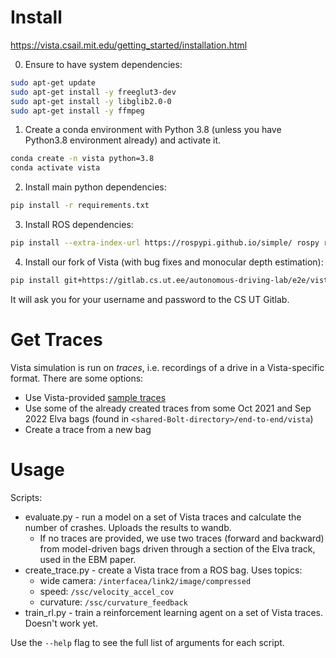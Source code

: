 # Install

https://vista.csail.mit.edu/getting_started/installation.html
<!-- TODO: replace with move custom vista repo to gitlab -->

0. Ensure to have system dependencies:

```bash
sudo apt-get update
sudo apt-get install -y freeglut3-dev
sudo apt-get install -y libglib2.0-0
sudo apt-get install -y ffmpeg
```

1. Create a conda environment with Python 3.8 (unless you have Python3.8 environment already) and activate it.

```bash
conda create -n vista python=3.8
conda activate vista
```

2. Install main python dependencies:

```bash
pip install -r requirements.txt
```

3. Install ROS dependencies:

```bash
pip install --extra-index-url https://rospypi.github.io/simple/ rospy rosbag roslz4 cv-bridge
```

4. Install our fork of Vista (with bug fixes and monocular depth estimation):
```bash
pip install git+https://gitlab.cs.ut.ee/autonomous-driving-lab/e2e/vista.git
```

It will ask you for your username and password to the CS UT Gitlab.

# Get Traces

Vista simulation is run on *traces*, i.e. recordings of a drive in a Vista-specific format. There are some options:

- Use Vista-provided [sample traces](https://www.dropbox.com/s/62pao4mipyzk3xu/vista_traces.zip?dl=1)
- Use some of the already created traces from some Oct 2021 and Sep 2022 Elva bags (found in `<shared-Bolt-directory>/end-to-end/vista`)
- Create a trace from a new bag

# Usage

Scripts:
- evaluate.py - run a model on a set of Vista traces and calculate the number of crashes. Uploads the results to wandb.
    - If no traces are provided, we use two traces (forward and backward) from model-driven bags driven through a section of the Elva track, used in the EBM paper.
- create_trace.py - create a Vista trace from a ROS bag. Uses topics:
    - wide camera: `/interfacea/link2/image/compressed`
    - speed: `/ssc/velocity_accel_cov`
    - curvature: `/ssc/curvature_feedback`
- train_rl.py - train a reinforcement learning agent on a set of Vista traces. Doesn't work yet.

Use the `--help` flag to see the full list of arguments for each script.
